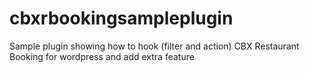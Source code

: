 # cbxrbookingsampleplugin
Sample plugin showing how to hook (filter and action) CBX Restaurant Booking for wordpress and add extra feature
